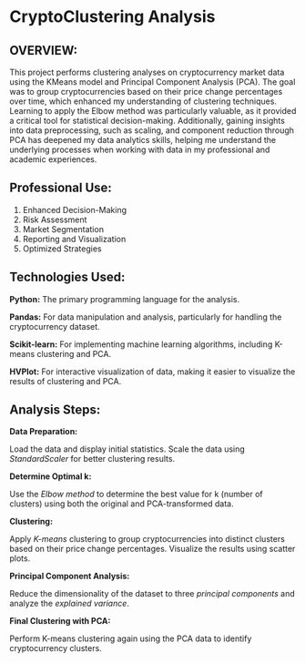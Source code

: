 # CryptoClustering Analysis 

## OVERVIEW: 

This project performs clustering analyses on cryptocurrency market data using the KMeans model and Principal Component Analysis (PCA). The goal was to group cryptocurrencies based on their price change percentages over time, which enhanced my understanding of clustering techniques.
Learning to apply the Elbow method was particularly valuable, as it provided a critical tool for statistical decision-making. Additionally, gaining insights into data preprocessing, such as scaling, and component reduction through PCA has deepened my data analytics skills, helping me understand the underlying processes when working with data in my professional and academic experiences.

## Professional Use: 

1) Enhanced Decision-Making
2) Risk Assessment
3) Market Segmentation
4) Reporting and Visualization
5) Optimized Strategies

## Technologies Used:

**Python:** The primary programming language for the analysis.

**Pandas:** For data manipulation and analysis, particularly for handling the cryptocurrency dataset.

**Scikit-learn:** For implementing machine learning algorithms, including K-means clustering and PCA.

**HVPlot:** For interactive visualization of data, making it easier to visualize the results of clustering and PCA.

## Analysis Steps: 

**Data Preparation:**

Load the data and display initial statistics.
Scale the data using *StandardScaler* for better clustering results.

**Determine Optimal k:**

Use the *Elbow method* to determine the best value for k (number of clusters) using both the original and PCA-transformed data.

**Clustering:**

Apply *K-means* clustering to group cryptocurrencies into distinct clusters based on their price change percentages.
Visualize the results using scatter plots.

**Principal Component Analysis:**

Reduce the dimensionality of the dataset to three *principal components* and analyze the *explained variance*.

**Final Clustering with PCA:**

Perform K-means clustering again using the PCA data to identify cryptocurrency clusters.

